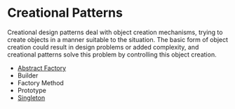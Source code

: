 # Creational Patterns
Creational design patterns deal with object creation mechanisms, trying to create objects in a manner suitable to the situation. The basic form of object creation could result in design problems or added complexity, and creational patterns solve this problem by controlling this object creation.

- [Abstract Factory](./AbstractFactory/README.md)
- Builder
- Factory Method
- Prototype
- [Singleton](./Singleton/README.md)